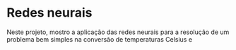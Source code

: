 # Redes neurais
Neste projeto, mostro a aplicação das redes neurais para a resolução de um problema bem simples na conversão de temperaturas Celsius e

